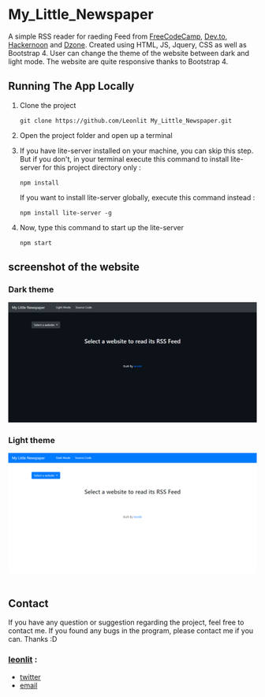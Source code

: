 # My_Little_Newspaper

A simple RSS reader for raeding Feed from [FreeCodeCamp](https://www.freecodecamp.org/), [Dev.to](https://dev.to/), [Hackernoon](https://hackernoon.com/) and [Dzone](https://dzone.com/). Created using HTML, JS, Jquery, CSS as well as Bootstrap 4. User can change the theme of the website between dark and light mode. The website are quite responsive thanks to Bootstrap 4.


## Running The App Locally

 1. Clone the project 
    ```
    git clone https://github.com/Leonlit My_Little_Newspaper.git
    ```
 2. Open the project folder and open up a terminal
 3. If you have lite-server installed on your machine, you can skip this step. But if you don't, in your terminal execute this command to install lite-server for this project directory only :
    ```
    npm install
    ```
    
    If you want to install lite-server globally, execute this command instead : 
    ```
    npm install lite-server -g
    ```

 4. Now, type this command to start up the lite-server

    ```
    npm start
    ```


## screenshot of the website

### Dark theme

![Dark theme of the website](https://github.com/Leonlit/My_Little_Newspaper/blob/master/img/homepage-dark.png?raw=true)

### Light theme

![Light theme of the website](https://github.com/Leonlit/My_Little_Newspaper/blob/master/img/homepage-light.png?raw=true)
​

## Contact
If you have any question or suggestion regarding the project, feel free to contact me. If you found any bugs in the program, please contact me if you can. Thanks :D 

### [leonlit](https://github.com/Leonlit) :
 - [twitter](https://twitter.com/leonlit)
 - [email](leonlit123@gmail.com)
